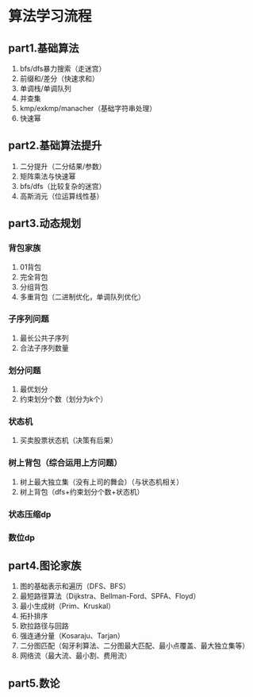 # 算法学习流程
## part1.基础算法
 1. bfs/dfs暴力搜索（走迷宫）
 2. 前缀和/差分（快速求和）
 3. 单调栈/单调队列
 4. 并查集
 5. kmp/exkmp/manacher（基础字符串处理）
 6. 快速幂
## part2.基础算法提升
 1. 二分提升（二分结果/参数）
 2. 矩阵乘法与快速幂
 3. bfs/dfs（比较复杂的迷宫）
 4. 高斯消元（位运算线性基）
## part3.动态规划
### 背包家族
 1. 01背包
 2. 完全背包
 3. 分组背包
 4. 多重背包（二进制优化，单调队列优化）
### 子序列问题
 1. 最长公共子序列
 2. 合法子序列数量
### 划分问题
 1. 最优划分
 2. 约束划分个数（划分为k个）
### 状态机
 1. 买卖股票状态机（决策有后果）
### 树上背包（综合运用上方问题）
 1. 树上最大独立集（没有上司的舞会）（与状态机相关）
 2. 树上背包（dfs+约束划分个数+状态机）
### 状态压缩dp
### 数位dp
## part4.图论家族
 1. 图的基础表示和遍历（DFS、BFS）
 2. 最短路径算法（Dijkstra、Bellman-Ford、SPFA、Floyd）
 3. 最小生成树（Prim、Kruskal）
 4. 拓扑排序
 5. 欧拉路径与回路
 6. 强连通分量（Kosaraju、Tarjan）
 7. 二分图匹配（匈牙利算法、二分图最大匹配、最小点覆盖、最大独立集等）
 8. 网络流（最大流、最小割、费用流）
## part5.数论
